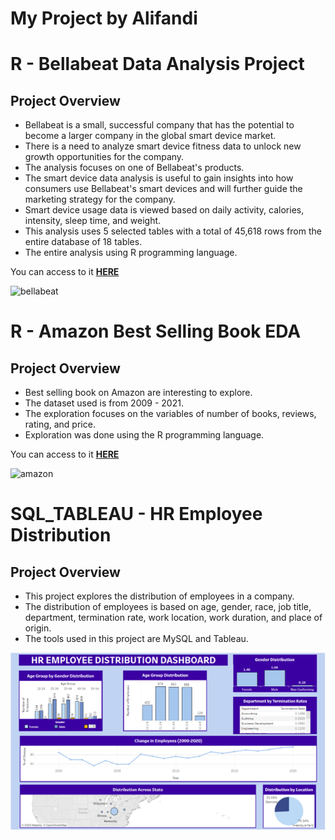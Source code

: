 # My Project by Alifandi
# R - Bellabeat Data Analysis Project
## Project Overview
* Bellabeat is a small, successful company that has the potential to become a larger company in the global smart device market. 
* There is a need to analyze smart device fitness data to unlock new growth opportunities for the company. 
* The analysis focuses on one of Bellabeat's products. 
* The smart device data analysis is useful to gain insights into how consumers use Bellabeat's smart devices and will further guide the marketing strategy for the company. 
* Smart device usage data is viewed based on daily activity, calories, intensity, sleep time, and weight.
* This analysis uses 5 selected tables with a total of 45,618 rows from the entire database of 18 tables.
* The entire analysis using R programming language.

You can access to it **[HERE](https://al1fandi.github.io/Bellabeat_Project/)**

![bellabeat](https://github.com/al1fandi/Alifandi_Portfolio/blob/main/images/logo.png?raw=true)

# R - Amazon Best Selling Book EDA
## Project Overview
* Best selling book on Amazon are interesting to explore.
* The dataset used is from 2009 - 2021.
* The exploration focuses on the variables of number of books, reviews, rating, and price.
* Exploration was done using the R programming language.

You can access to it **[HERE](https://al1fandi.github.io/AmazonBook_Project/)**

![amazon](https://github.com/al1fandi/AmazonBook_Project/blob/main/images/logo.png?raw=true)

# SQL_TABLEAU - HR Employee Distribution
## Project Overview
* This project explores the distribution of employees in a company.
* The distribution of employees is based on age, gender, race, job title, department, termination rate, work location, work duration, and place of origin.
* The tools used in this project are MySQL and Tableau.



![dashboard](https://github.com/al1fandi/HR_Project/blob/main/image/dashboard.png?raw=true)

